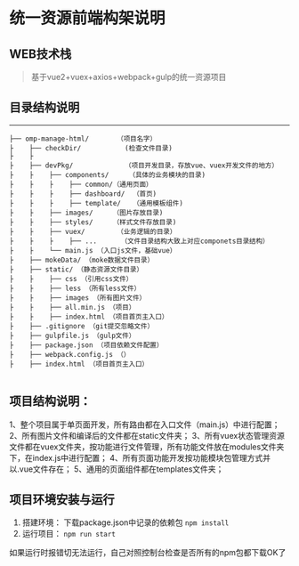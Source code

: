 
# 统一资源前端构架说明

## WEB技术栈
> 基于vue2+vuex+axios+webpack+gulp的统一资源项目


## 目录结构说明

------

```
├── omp-manage-html/       （项目名字）
├    ├── checkDir/           (检查文件目录)
├    ├
├    ├── devPkg/             （项目开发目录，存放vue、vuex开发文件的地方）
├    ├    ├── components/     （具体的业务模块的目录)
├    ├    ├    ├── common/（通用页面）
├    ├    ├    ├── dashboard/  （首页)
├    ├    ├    ├── template/   （通用模板组件)
├    ├    ├── images/     （图片存放目录)
├    ├    ├── styles/     （样式文件存放目录)
├    ├    ├── vuex/        （业务逻辑的目录）
├    ├    ├    ├── ...      （文件目录结构大致上对应componets目录结构）
├    ├    └── main.js （入口js文件，基础vue）
├    ├── mokeData/ （moke数据文件目录）
├    ├── static/ （静态资源文件目录）
├    ├    ├── css （引用css文件）
├    ├    ├── less （所有less文件）
├    ├    ├── images （所有图片文件）
├    ├    ├── all.min.js （项目）
├    ├    ├── index.html （项目首页主入口）
├    ├── .gitignore （git提交忽略文件）
├    ├── gulpfile.js （gulp文件）
├    ├── package.json （项目依赖文件配置）
├    ├── webpack.config.js （）
├    ├── index.html （项目首页主入口）


```
## 项目结构说明：

1、整个项目属于单页面开发，所有路由都在入口文件（main.js）中进行配置；
2、所有图片文件和编译后的文件都在static文件夹；
3、所有vuex状态管理资源文件都在vuex文件夹，按功能进行文件管理，所有功能文件放在modules文件夹下，在index.js中进行配置；
4、所有页面功能开发按功能模块包管理方式并以.vue文件存在；
5、通用的页面组件都在templates文件夹；

## 项目环境安装与运行

1. 搭建环境：
 下载package.json中记录的依赖包
 `npm install`
2. 运行项目：
 `npm run start`

如果运行时报错切无法运行，自己对照控制台检查是否所有的npm包都下载OK了

